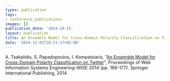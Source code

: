 ```yaml
---
types: publication
tags:
- conference_publications
images: []
publication_date: '2014-10-15'
layout: publication
title: An Ensemble Model for Cross-Domain Polarity Classification on Twitter
date: '2014-12-02T18:21:17+02:00'
---
```

<div>A. Tsakalidis, S. Papadopoulos, I. Kompatsiaris, "<a href="http://link.springer.com/chapter/10.1007%2F978-3-319-11746-1_12">An Ensemble Model for Cross-Domain Polarity Classification on Twitter</a>", Proceedings of Web Information Systems Engineering–WISE 2014 (pp. 168-177). Springer International Publishing, 2014</div>
<div>&nbsp;</div>
